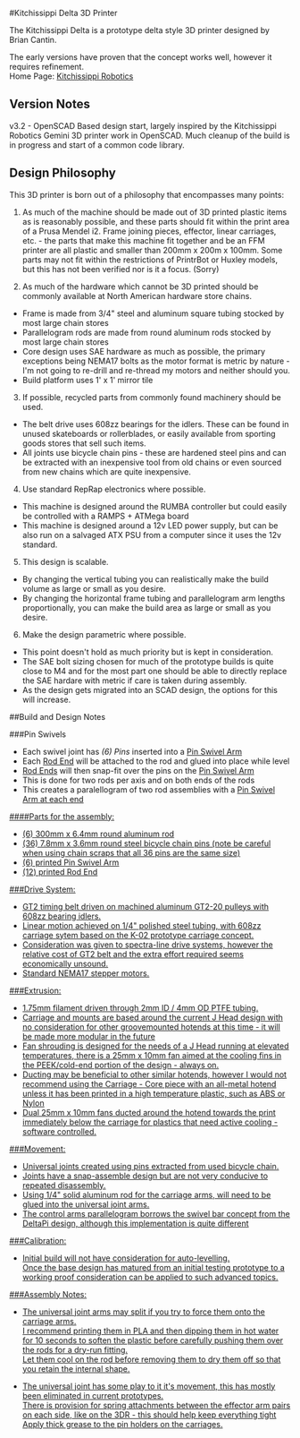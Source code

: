 #Kitchissippi Delta 3D Printer

The Kitchissippi Delta is a prototype delta style 3D printer designed by Brian Cantin.<br>

The early versions have proven that the concept works well, however it requires refinement.<br>
Home Page: [Kitchissippi Robotics](https://kitchissippi-robotics.com/3d-printers/kitchissippi-delta/)

## Version Notes

v3.2 - OpenSCAD Based design start, largely inspired by the Kitchissippi Robotics Gemini 3D printer work in OpenSCAD. Much cleanup of the build is in progress and start of a common code library.

## Design Philosophy

This 3D printer is born out of a philosophy that encompasses many points:

1. As much of the machine should be made out of 3D printed plastic items as is reasonably possible, and these parts should fit within the print area of a Prusa Mendel i2.
   Frame joining pieces, effector, linear carriages, etc. - the parts that make this machine fit together and be an FFM printer are all plastic and smaller than 200mm x 200m x 100mm. Some parts may not fit within the restrictions of PrintrBot or Huxley models, but this has not been verified nor is it a focus. (Sorry)

2. As much of the hardware which cannot be 3D printed should be commonly available at North American hardware store chains.
  * Frame is made from 3/4" steel and aluminum square tubing stocked by most large chain stores
  * Parallelogram rods are made from round aluminum rods stocked by most large chain stores
  * Core design uses SAE hardware as much as possible, the primary exceptions being NEMA17 bolts as the motor format is metric by nature - I'm not going to re-drill and re-thread my motors and neither should you.
  * Build platform uses 1' x 1' mirror tile

3. If possible, recycled parts from commonly found machinery should be used.
  * The belt drive uses 608zz bearings for the idlers. These can be found in unused skateboards or rollerblades, or easily available from sporting goods stores that sell such items.
  * All joints use bicycle chain pins - these are hardened steel pins and can be extracted with an inexpensive tool from old chains or even sourced from new chains which are quite inexpensive.

4. Use standard RepRap electronics where possible.
  * This machine is designed around the RUMBA controller but could easily be controlled with a RAMPS + ATMega board
  * This machine is designed around a 12v LED power supply, but can be also run on a salvaged ATX PSU from a computer since it uses the 12v standard.

5. This design is scalable.
  * By changing the vertical tubing you can realistically make the build volume as large or small as you desire.
  * By changing the horizontal frame tubing and parallelogram arm lengths proportionally, you can make the build area as large or small as you desire.

6. Make the design parametric where possible.
  * This point doesn't hold as much priority but is kept in consideration.
  * The SAE bolt sizing chosen for much of the prototype builds is quite close to M4 and for the most part one should be able to directly replace the SAE hardare with metric if care is taken during assembly.
  * As the design gets migrated into an SCAD design, the options for this will increase.


##Build and Design Notes

###Pin Swivels

- Each swivel joint has <i>(6) Pins</i> inserted into a <u>Pin Swivel Arm</u>
- Each <u>Rod End</u> will be attached to the rod and glued into place while level
- <u>Rod Ends</u> will then snap-fit over the pins on the <u>Pin Swivel Arm</u>
- This is done for two rods per axis and on both ends of the rods
- This creates a paralellogram of two rod assemblies with a <u>Pin Swivel Arm<u> at each end

####Parts for the assembly:
- (6) 300mm x 6.4mm round aluminum rod
- (36) 7.8mm x 3.6mm round steel bicycle chain pins (note be careful when using chain scraps that all 36 pins are the same size)
- (6) printed <u>Pin Swivel Arm</u>
- (12) printed <u>Rod End</u>


###Drive System:

- GT2 timing belt driven on machined aluminum GT2-20 pulleys with 608zz bearing idlers.
- Linear motion achieved on 1/4" polished steel tubing, with 608zz carriage sytem based on the K-02 prototype carriage concept.
- Consideration was given to spectra-line drive systems, however the relative cost of GT2 belt and the extra effort required seems economically unsound.
- Standard NEMA17 stepper motors.

###Extrusion:

- 1.75mm filament driven through 2mm ID / 4mm OD PTFE tubing.
- Carriage and mounts are based around the current J Head design with no consideration for other groovemounted hotends at this time - it will be made more modular in the future
- Fan shrouding is designed for the needs of a J Head running at elevated temperatures, there is a 25mm x 10mm fan aimed at the cooling fins in the PEEK/cold-end portion of the design - always on.
- Ducting may be beneficial to other similar hotends, however I would not recommend using the Carriage - Core piece with an all-metal hotend unless it has been printed in a high temperature plastic, such as ABS or Nylon
- Dual 25mm x 10mm fans ducted around the hotend towards the print immediately below the carriage for plastics that need active cooling - software controlled.

###Movement:

- Universal joints created using pins extracted from used bicycle chain.
- Joints have a snap-assemble design but are not very conducive to repeated disassembly.
- Using 1/4" solid aluminum rod for the carriage arms, will need to be glued into the universal joint arms.
- The control arms parallelogram borrows the swivel bar concept from the DeltaPi design, although this implementation is quite different

###Calibration:

- Initial build will not have consideration for auto-levelling.<br>
  Once the base design has matured from an initial testing prototype to a working proof consideration can be applied to such advanced topics.

###Assembly Notes:

- The universal joint arms may split if you try to force them onto the carriage arms.<br>
  I recommend printing them in PLA and then dipping them in hot water for 10 seconds to soften the plastic before carefully pushing them over the rods for a dry-run fitting.<br>
  Let them cool on the rod before removing them to dry them off so that you retain the internal shape.<br>

- The universal joint has some play to it it's movement, this has mostly been eliminated in current prototypes.<br>
  There is provision for spring attachments between the effector arm pairs on each side, like on the 3DR - this should help keep everything tight<br>
  Apply thick grease to the pin holders on the carriages.<br>
